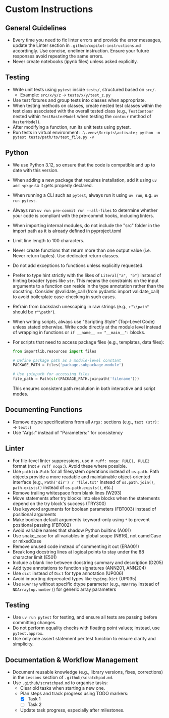 # Custom Instructions

## General Guidelines

- Every time you need to fix linter errors and provide the error messages, update the Linter section in `.github/copilot-instructions.md` accordingly. Use concise, oneliner instruction. Ensure your future responses avoid repeating the same errors.
- Never create notebooks (ipynb files) unless asked explicitly.

## Testing  

- Write unit tests using `pytest` inside `tests/`, structured based on `src/`.  
  - Example: `src/x/y/z` → `tests/x/y/test_z.py`  
- Use test fixtures and group tests into classes when appropriate.  
- When testing methods on classes, create nested test classes within the test class associated with the overall tested class (e.g., `TestContour` nested within `TestRasterModel` when testing the `contour` method of `RasterModel`).
- After modifying a function, run its unit tests using pytest.
- Run tests in virtual environment: `.\.venv\Scripts\activate; python -m pytest tests/path/to/test_file.py -v`

## Python

- We use Python 3.12, so ensure that the code is compatible and up to date with this version.
- When adding a new package that requires installation, add it using `uv add <pkg>` so it gets properly declared.
- When running a CLI such as `pytest`, always run it using `uv run`, e.g. `uv run pytest`.
- Always run `uv run pre-commit run --all-files` to determine whether your code is compliant with the pre-commit hooks, including linters.
- When importing internal modules, do not include the "src" folder in the import path as it is already defined in pyproject.toml
- Limit line length to 100 characters.
- Never create functions that return more than one output value (i.e. Never return tuples). Use dedicated return classes.
- Do not add exceptions to functions unless explicitly requested.
- Prefer to type hint strictly with the likes of `Literal["a", "b"]` instead of hinting broader types like `str`. This means the constraints on the input arguments to a function can reside in the type annotation rather than the docstring. Consider @validate_call (from pydantic import validate_call) to avoid boilerplate case-checking in such cases.
- Refrain from backslash unescaping in raw strings (e.g., `r"\\path"` should be `r"\path"`).
- When writing scripts, always use "Scripting Style" (Top-Level Code) unless stated otherwise. Write code directly at the module level instead of wrapping in functions or `if __name__ == "__main__":` blocks.
- For scripts that need to access package files (e.g., templates, data files):

  ```python
  from importlib.resources import files

  # Define package path as a module-level constant
  PACKAGE_PATH = files('package.subpackage.module')

  # Use joinpath for accessing files
  file_path = Path(str(PACKAGE_PATH.joinpath('filename')))
  ```

  This ensures consistent path resolution in both interactive and script modes.

## Documenting Functions

- Remove dtype specifications from all `Args:` sections (e.g., `text (str):` → `text:`)
- Use "Args:" instead of "Parameters:" for consistency

## Linter

- For file-level linter suppressions, use `# ruff: noqa: RULE1, RULE2` format (not `# ruff noqa:`). Avoid these where possible.
- Use `pathlib.Path` for all filesystem operations instead of `os.path`. Path objects provide a more readable and maintainable object-oriented interface (e.g., `Path('dir') / 'file.txt'` instead of `os.path.join()`, `path.exists()` instead of `os.path.exists()`, etc.)
- Remove trailing whitespace from blank lines (W293)
- Move statements after try blocks into else blocks when the statements depend on the try block's success (TRY300)
- Use keyword arguments for boolean parameters (FBT003) instead of positional arguments
- Make boolean default arguments keyword-only using `*` to prevent positional passing (FBT002)
- Avoid variable names that shadow Python builtins (A001)
- Use snake_case for all variables in global scope (N816), not camelCase or mixedCase
- Remove unused code instead of commenting it out (ERA001)
- Break long docstring lines at logical points to stay under the 88 character limit (E501)
- Include a blank line between docstring summary and description (D205)
- Add type annotations to function signatures (ANN201, ANN204)
- Use `dict` instead of `Dict` for type annotation (UP006)
- Avoid importing deprecated types like `typing.Dict` (UP035)
- Use `NDArray` without specific dtype parameter (e.g., `NDArray` instead of `NDArray[np.number]`) for generic array parameters

## Testing

- Use `uv run pytest` for testing, and ensure all tests are passing before committing changes.
- Do not perform equality checks with floating point values; instead, use `pytest.approx`.
- Use only one assert statement per test function to ensure clarity and simplicity.

## Documentation & Workflow Management

- Document reusable knowledge (e.g., library versions, fixes, corrections) in the `Lessons` section of `.github/scratchpad.md`.  
- Use `.github/scratchpad.md` to organise tasks:  
  - Clear old tasks when starting a new one.  
  - Plan steps and track progress using TODO markers:  
    - [X] Task 1  
    - [ ] Task 2  
  - Update task progress, especially after milestones.